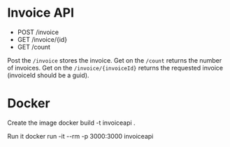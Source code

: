 # Invoice API

- POST /invoice
- GET /invoice/{id}
- GET /count

Post the `/invoice` stores the invoice.
Get on the `/count` returns the number of invoices.
Get on the `/invoice/{invoiceId}` returns the requested invoice (invoiceId should be a guid).

# Docker
Create the image
docker build -t invoiceapi .

Run it
docker run -it --rm -p 3000:3000 invoiceapi
